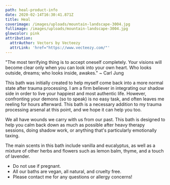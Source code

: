 ```yaml
---
path: heal-product-info
date: 2020-02-14T16:30:41.871Z
title: Heal
coverimage: /images/uploads/mountain-landscape-3004.jpg
fullimage: /images/uploads/mountain-landscape-3004.jpg
glowcolor: pink
attribution:
  attrAuthor: Vectors by Vecteezy
  attrLink: 'href="https://www.vecteezy.com/"'
---
```

<!--StartFragment-->

"The most terrifying thing is to accept oneself completely. Your visions will become clear only when you can look into your own heart. Who looks outside, dreams; who looks inside, awakes." ~ Carl Jung

This bath was initially created to help myself come back into a more normal state after trauma processing. I am a firm believer in integrating our shadow side in order to live your happiest and most authentic life. However, confronting your demons (so to speak) is no easy task, and often leaves me reeling for hours afterward. This bath is a necessary addition to my trauma processing arsenal at this point, and we hope it can help you too.

We all have wounds we carry with us from our past. This bath is designed to help you calm back down as much as possible after heavy therapy sessions, doing shadow work, or anything that's particularly emotionally taxing.

The main scents in this bath include vanilla and eucalyptus, as well as a mixture of other herbs and flowers such as lemon balm, thyme, and a touch of lavender.





* Do not use if pregnant.
* All our baths are vegan, all natural, and cruelty free.
* Please contact me for any questions or allergy concerns!



<!--EndFragment-->
